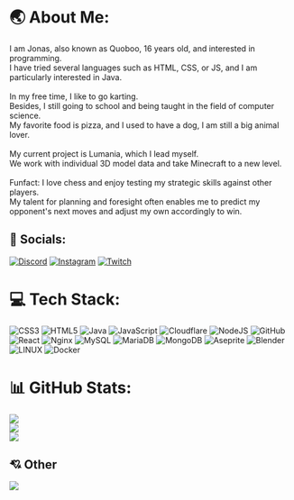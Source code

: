 # 🌏 About Me:
I am Jonas, also known as Quoboo, 16 years old, and interested in programming.<br>I have tried several languages such as HTML, CSS, or JS, and I am particularly interested in Java.<br><br>In my free time, I like to go karting.<br>Besides, I still going to school and being taught in the field of computer science.<br>My favorite food is pizza, and I used to have a dog, I am still a big animal lover.<br><br>My current project is Lumania, which I lead myself.<br>We work with individual 3D model data and take Minecraft to a new level.<br><br>Funfact: I love chess and enjoy testing my strategic skills against other players.<br>My talent for planning and foresight often enables me to predict my opponent's next moves and adjust my own accordingly to win.


## 🎏 Socials:
[![Discord](https://img.shields.io/badge/Discord-%237289DA.svg?logo=discord&logoColor=white)](https://discord.gg/https://discord.gg/9YpgvRYThk) [![Instagram](https://img.shields.io/badge/Instagram-%23E4405F.svg?logo=Instagram&logoColor=white)](https://instagram.com/J4_nas) [![Twitch](https://img.shields.io/badge/Twitch-%239146FF.svg?logo=Twitch&logoColor=white)](https://twitch.tv/xquoboo) 

# 💻 Tech Stack:
![CSS3](https://img.shields.io/badge/css3-%231572B6.svg?style=flat&logo=css3&logoColor=white) ![HTML5](https://img.shields.io/badge/html5-%23E34F26.svg?style=flat&logo=html5&logoColor=white) ![Java](https://img.shields.io/badge/java-%23ED8B00.svg?style=flat&logo=java&logoColor=white) ![JavaScript](https://img.shields.io/badge/javascript-%23323330.svg?style=flat&logo=javascript&logoColor=%23F7DF1E) ![Cloudflare](https://img.shields.io/badge/Cloudflare-F38020?style=flat&logo=Cloudflare&logoColor=white) ![NodeJS](https://img.shields.io/badge/node.js-6DA55F?style=flat&logo=node.js&logoColor=white) ![GitHub](https://img.shields.io/badge/GitHub-%23121011.svg?style=flat&logo=github&logoColor=white) ![React](https://img.shields.io/badge/react-%2320232a.svg?style=flat&logo=react&logoColor=%2361DAFB) ![Nginx](https://img.shields.io/badge/nginx-%23009639.svg?style=flat&logo=nginx&logoColor=white) ![MySQL](https://img.shields.io/badge/mysql-%2300f.svg?style=flat&logo=mysql&logoColor=white) ![MariaDB](https://img.shields.io/badge/MariaDB-003545?style=flat&logo=mariadb&logoColor=white) ![MongoDB](https://img.shields.io/badge/MongoDB-%234ea94b.svg?style=flat&logo=mongodb&logoColor=white) ![Aseprite](https://img.shields.io/badge/Aseprite-FFFFFF?style=flat&logo=Aseprite&logoColor=#7D929E) ![Blender](https://img.shields.io/badge/blender-%23F5792A.svg?style=flat&logo=blender&logoColor=white) ![LINUX](https://img.shields.io/badge/Linux-FCC624?style=flat&logo=linux&logoColor=black) ![Docker](https://img.shields.io/badge/docker-%230db7ed.svg?style=flat&logo=docker&logoColor=white)
# 📊 GitHub Stats:
![](https://github-readme-stats.vercel.app/api?username=Quoboo&theme=tokyonight&hide_border=false&include_all_commits=true&count_private=true)<br/>
![](https://github-readme-streak-stats.herokuapp.com/?user=Quoboo&theme=tokyonight&hide_border=false)<br/>
![](https://github-readme-stats.vercel.app/api/top-langs/?username=Quoboo&theme=tokyonight&hide_border=false&include_all_commits=true&count_private=true&layout=compact)

  ## 💘 Other
  [![](https://visitcount.itsvg.in/api?id=Quoboo&icon=7&color=6)](https://visitcount.itsvg.in)

